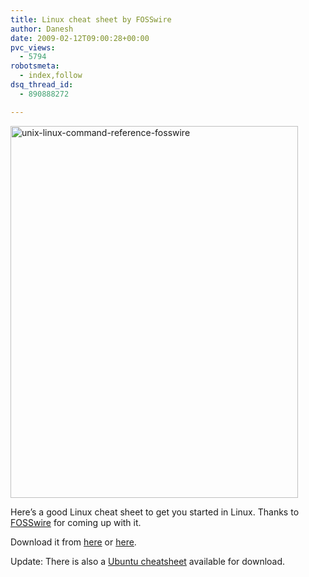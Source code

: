 ```yaml
---
title: Linux cheat sheet by FOSSwire
author: Danesh
date: 2009-02-12T09:00:28+00:00
pvc_views:
  - 5794
robotsmeta:
  - index,follow
dsq_thread_id:
  - 890888272

---
```

[<img loading="lazy" class="alignnone size-full wp-image-1258" title="unix-linux-command-reference-fosswire" src="/wp-content/uploads/2009/02/unix-linux-command-reference-fosswire.png" alt="unix-linux-command-reference-fosswire" width="460" height="595" />][1]

Here&#8217;s a good Linux cheat sheet to get you started in Linux. Thanks to [FOSSwire][2] for coming up with it.

Download it from [here][2] or [here][3].

Update: There is also a [Ubuntu cheatsheet][4] available for download.

 [1]: http://www.docstoc.com/docs/4280138/Unix-Linux-Command-Reference-FOSSwire
 [2]: http://fosswire.com/2007/08/02/unixlinux-command-cheat-sheet/
 [3]: http://www.docstoc.com/docs/DownloadDoc.aspx?doc_id=4249576
 [4]: /posts/ubuntu-cheat-sheet-by-fosswire/